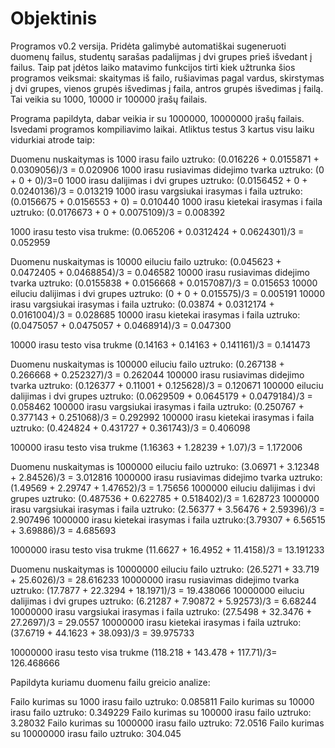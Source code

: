 # Objektinis
Programos v0.2 versija.
Pridėta galimybė automatiškai sugeneruoti duomenų failus, studentų sarašas padalijmas į dvi grupes prieš išvedant į failus. Taip pat įdėtos laiko matavimo funkcijos tirti kiek užtrunka šios programos veiksmai: skaitymas iš failo, rušiavimas pagal vardus, skirstymas į dvi grupes, vienos grupės išvedimas į faila, antros grupės išvedimas į failą. Tai veikia su 1000, 10000 ir 100000 įrašų failais.

Programa papildyta, dabar veikia ir su 1000000, 10000000 įrašų failais. Isvedami programos kompiliavimo laikai. Atliktus testus 3 kartus visu laiku vidurkiai atrode taip:

Duomenu nuskaitymas is 1000 irasu failo uztruko: (0.016226 + 0.0155871 + 0.0309056)/3 = 0.020906
1000 irasu rusiavimas didejimo tvarka uztruko: (0 + 0 + 0)/3=0
1000 irasu dalijimas i dvi grupes uztruko: (0.0156452 + 0 + 0.0240136)/3 = 0.013219
1000 irasu vargsiukai irasymas i faila uztruko: (0.0156675 + 0.0156553 + 0) = 0.010440
1000 irasu kietekai irasymas i faila uztruko: (0.0176673 + 0 + 0.0075109)/3 = 0.008392

1000 irasu testo visa trukme: (0.065206 + 0.0312424 + 0.0624301)/3 = 0.052959

Duomenu nuskaitymas is 10000 eiluciu failo uztruko: (0.045623 + 0.0472405 + 0.0468854)/3 = 0.046582
10000 irasu rusiavimas didejimo tvarka uztruko: (0.0155838 + 0.0156668 + 0.0157087)/3 = 0.015653
10000 eiluciu dalijimas i dvi grupes uztruko: (0 + 0 + 0.015575)/3 = 0.005191
10000 irasu vargsiukai irasymas i faila uztruko: (0.03874 + 0.0312174 + 0.0161004)/3 = 0.028685
10000 irasu kietekai irasymas i faila uztruko: (0.0475057 + 0.0475057 + 0.0468914)/3 = 0.047300

10000 irasu testo visa trukme (0.14163 + 0.14163 + 0.141161)/3 = 0.141473

Duomenu nuskaitymas is 100000 eiluciu failo uztruko: (0.267138 + 0.266668 + 0.252327)/3 = 0.262044
100000 irasu rusiavimas didejimo tvarka uztruko: (0.126377 + 0.11001 + 0.125628)/3 = 0.120671
100000 eiluciu dalijimas i dvi grupes uztruko: (0.0629509 + 0.0645179 + 0.0479184)/3 = 0.058462
100000 irasu vargsiukai irasymas i faila uztruko: (0.250767 + 0.377143 + 0.251068)/3 = 0.292992
100000 irasu kietekai irasymas i faila uztruko: (0.424824 + 0.431727 + 0.361743)/3 = 0.406098

100000 irasu testo visa trukme (1.16363 + 1.28239 + 1.07)/3 = 1.172006

Duomenu nuskaitymas is 1000000 eiluciu failo uztruko: (3.06971 + 3.12348 + 2.84526)/3 = 3.012816
1000000 irasu rusiavimas didejimo tvarka uztruko: (1.49569 + 2.29747 + 1.47652)/3 = 1.75656
1000000 eiluciu dalijimas i dvi grupes uztruko: (0.487536 + 0.622785 + 0.518402)/3 = 1.628723
1000000 irasu vargsiukai irasymas i faila uztruko: (2.56377 + 3.56476 + 2.59396)/3 = 2.907496
1000000 irasu kietekai irasymas i faila uztruko:(3.79307 + 6.56515 + 3.69886)/3 = 4.685693

1000000 irasu testo visa trukme (11.6627 + 16.4952 + 11.4158)/3 = 13.191233

Duomenu nuskaitymas is 10000000 eiluciu failo uztruko: (26.5271 + 33.719 + 25.6026)/3 = 28.616233
10000000 irasu rusiavimas didejimo tvarka uztruko: (17.7877 + 22.3294 + 18.1971)/3 = 19.438066
10000000 eiluciu dalijimas i dvi grupes uztruko: (6.21287 + 7.90872 + 5.92573)/3 = 6.68244
10000000 irasu vargsiukai irasymas i faila uztruko: (27.5498 + 32.3476 + 27.2697)/3 = 29.0557
10000000 irasu kietekai irasymas i faila uztruko: (37.6719 + 44.1623 + 38.093)/3 = 39.975733

10000000 irasu testo visa trukme (118.218 + 143.478 + 117.71)/3= 126.468666

Papildyta kuriamu duomenu failu greicio analize:

Failo kurimas su 1000 irasu failo uztruko: 0.085811
Failo kurimas su 10000 irasu failo uztruko: 0.349229
Failo kurimas su 100000 irasu failo uztruko: 3.28032
Failo kurimas su 1000000 irasu failo uztruko: 72.0516
Failo kurimas su 10000000 irasu failo uztruko: 304.045



